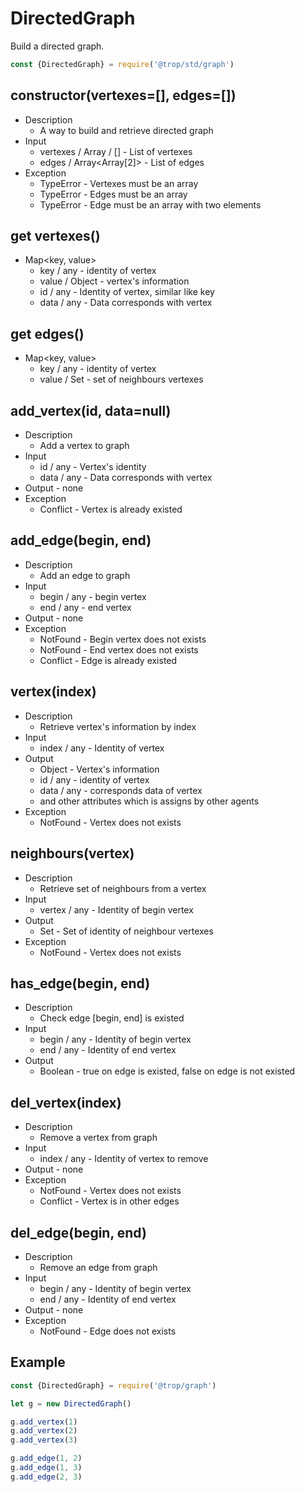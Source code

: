 # DirectedGraph

Build a directed graph.

```js
const {DirectedGraph} = require('@trop/std/graph')
```

## constructor(vertexes=[], edges=[])

* Description
    * A way to build and retrieve directed graph
* Input
    * vertexes / Array<any> / [] - List of vertexes
    * edges / Array<Array<any>[2]> - List of edges
* Exception
    * TypeError - Vertexes must be an array
    * TypeError - Edges must be an array
    * TypeError - Edge must be an array with two elements

## get vertexes()

* Map<key, value>
    * key / any - identity of vertex
    * value / Object - vertex's information
     * id / any - Identity of vertex, similar like key
     * data / any - Data corresponds with vertex

## get edges()

* Map<key, value>
    * key / any - identity of vertex
    * value / Set<any> - set of neighbours vertexes

## add_vertex(id, data=null)

* Description
    * Add a vertex to graph
* Input
    * id / any - Vertex's identity
    * data / any - Data corresponds with vertex
* Output - none
* Exception
    * Conflict - Vertex is already existed

## add_edge(begin, end)

* Description
    * Add an edge to graph
* Input
    * begin / any - begin vertex
    * end / any - end vertex
* Output - none
* Exception
    * NotFound - Begin vertex does not exists
    * NotFound - End vertex does not exists
    * Conflict - Edge is already existed

## vertex(index)

* Description
    * Retrieve vertex's information by index
* Input
    * index / any - Identity of vertex
* Output
    * Object - Vertex's information
     * id / any - identity of vertex
     * data / any - corresponds data of vertex
     * and other attributes which is assigns by other agents
* Exception
    * NotFound - Vertex does not exists


## neighbours(vertex)

* Description
    * Retrieve set of neighbours from a vertex
* Input
    * vertex / any - Identity of begin vertex
* Output
    * Set<any> - Set of identity of neighbour vertexes
* Exception
    * NotFound - Vertex does not exists


## has_edge(begin, end)

* Description
    * Check edge [begin, end] is existed
* Input
    * begin / any - Identity of begin vertex
    * end / any - Identity of end vertex
* Output
    * Boolean - true on edge is existed, false on edge is not existed

## del_vertex(index)

* Description
    * Remove a vertex from graph
* Input
    * index / any - Identity of vertex to remove
* Output - none
* Exception
    * NotFound - Vertex does not exists
    * Conflict - Vertex is in other edges

## del_edge(begin, end)

* Description
    * Remove an edge from graph
* Input
    * begin / any - Identity of begin vertex
    * end / any - Identity of end vertex
* Output - none
* Exception
    * NotFound - Edge does not exists

## Example    

```js
const {DirectedGraph} = require('@trop/graph')

let g = new DirectedGraph()

g.add_vertex(1)
g.add_vertex(2)
g.add_vertex(3)

g.add_edge(1, 2)
g.add_edge(1, 3)
g.add_edge(2, 3)
```
